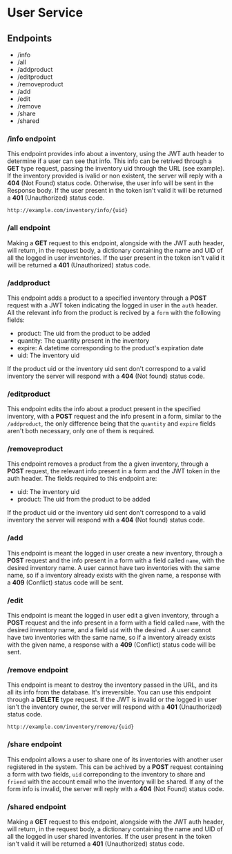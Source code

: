 # User Service

## Endpoints

- /info
- /all
- /addproduct
- /editproduct
- /removeproduct
- /add
- /edit
- /remove
- /share
- /shared

### /info endpoint

This endpoint provides info about a inventory, using the JWT auth header to
determine if a user can see that info. This info can be retrived through a 
**GET** type request, passing the inventory uid through the URL (see example). 
If the inventory provided is ivalid or non existent, the server will reply 
with a **404** (Not Found) status code. Otherwise, the user info
will be sent in the Response body. If the user present in the token isn't valid
it will be returned a **401** (Unauthorized) status code.

``http://example.com/inventory/info/{uid}``

### /all endpoint

Making a **GET** request to this endpoint, alongside with the JWT auth header,
will return, in the request body, a dictionary containing the name and UID
of all the logged in user inventories. If the user present in the token isn't valid
it will be returned a **401** (Unauthorized) status code.

### /addproduct

This endpoint adds a product to a specified inventory through a **POST** request
with a JWT token indicating the logged in user in the `auth` header. All the
relevant info from the product is recived by a `form` with the following fields:

- product: The uid from the product to be added
- quantity: The quantity present in the inventory
- expire: A datetime corresponding to the product's expiration date
- uid: The inventory uid

If the product uid or the inventory uid sent don't correspond to a valid
inventory the server will respond with a **404** (Not found) status code.

### /editproduct

This endpoint edits the info about a product present in the specified inventory,
with a **POST** request and the info present in a form, similar to the
``/addproduct``, the only difference being that the `quantity` and `expire`
fields aren't both necessary, only one of them is required.

### /removeproduct

This endpoint removes a product from the a given inventory, through a **POST**
request, the relevant info present in a form and the JWT token in the auth
header. The fields required to this endpoint are:

- uid: The inventory uid
- product: The uid from the product to be added

If the product uid or the inventory uid sent don't correspond to a valid
inventory the server will respond with a **404** (Not found) status code.

### /add

This endpoint is meant the logged in user create a new inventory, through a
**POST** request and the info present in a form with a field called `name`, with
the desired inventory name. A user cannot have two inventories with the same
name, so if a inventory already exists with the given name, a response with a
**409** (Conflict) status code will be sent.

### /edit

This endpoint is meant the logged in user edit a given inventory, through a
**POST** request and the info present in a form with a field called `name`, with
the desired inventory name, and a field `uid` with the desired . A user cannot 
have two inventories with the same name, so if a inventory already exists with 
the given name, a response with a **409** (Conflict) status code will be sent.

### /remove endpoint

This endpoint is meant to destroy the inventory passed in the URL, and its all its 
info from the database. It's irreversible. You can use this endpoint through a
**DELETE** type request. If the JWT is invalid or the logged in user isn't the inventory
owner, the server will respond with a **401** (Unauthorized) status code. 

``http://example.com/inventory/remove/{uid}``

### /share endpoint

This endpoint allows a user to share one of its inventories with another user
registered in the system. This can be achived by a **POST** request containing a
form with two fields, ``uid`` correponding to the inventory to share and
`friend` with the account email who the inventory will be shared. If any of the
form info is invalid, the server will reply with a **404** (Not Found) status
code.

### /shared endpoint

Making a **GET** request to this endpoint, alongside with the JWT auth header,
will return, in the request body, a dictionary containing the name and UID
of all the logged in user shared inventories. If the user present in the token isn't valid
it will be returned a **401** (Unauthorized) status code.


